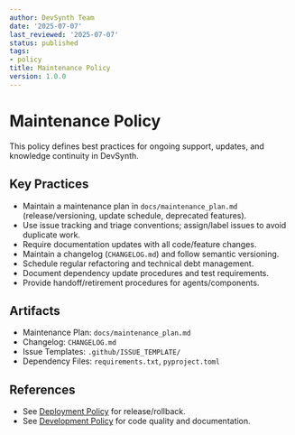 ```yaml
---
author: DevSynth Team
date: '2025-07-07'
last_reviewed: '2025-07-07'
status: published
tags:
- policy
title: Maintenance Policy
version: 1.0.0
---
```


# Maintenance Policy

This policy defines best practices for ongoing support, updates, and knowledge continuity in DevSynth.

## Key Practices

- Maintain a maintenance plan in `docs/maintenance_plan.md` (release/versioning, update schedule, deprecated features).
- Use issue tracking and triage conventions; assign/label issues to avoid duplicate work.
- Require documentation updates with all code/feature changes.
- Maintain a changelog (`CHANGELOG.md`) and follow semantic versioning.
- Schedule regular refactoring and technical debt management.
- Document dependency update procedures and test requirements.
- Provide handoff/retirement procedures for agents/components.

## Artifacts

- Maintenance Plan: `docs/maintenance_plan.md`
- Changelog: `CHANGELOG.md`
- Issue Templates: `.github/ISSUE_TEMPLATE/`
- Dependency Files: `requirements.txt`, `pyproject.toml`

## References

- See [Deployment Policy](deployment.md) for release/rollback.
- See [Development Policy](development.md) for code quality and documentation.